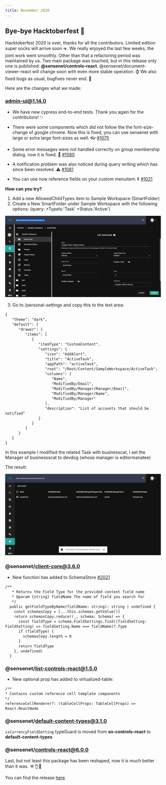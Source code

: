 ```yaml
---
title: November 2020
---
```


## Bye-bye Hacktoberfest 👋

Hacktoberfest 2020 is over, thanks for all the contributors. Limited edition super socks will arrive soon ✈️. We really enjoyed the last few weeks, the joint work went smoothly. Other than that a refactoring period was maintained by us. Two main package was touched, but in this release only one is published: **@sensenet/controls-react**. @sensenet/document-viewer-react will change soon with even more stable operation. ⌚
We also fixed bugs as usual, bugfixes never end. 🐛

Here are the changes what we made:

### admin-ui@1.14.0

- We have new cypress end-to-end tests. Thank you again for the contributors! ✨

- There were some components which did not follow the the font-size-change of google chrome. Now this is fixed, you can use sensenet with large or extra large font-sizes as well. 👓 [#1075](https://github.com/SenseNet/sn-client/pull/1075)

- Some error messages were not handled correctly on group membership dialog, now it is fixed. 💬 [#1080](https://github.com/SenseNet/sn-client/pull/1080)

- A notification problem was also noticed during query writing which has since been resolved. ⚠️ [#1081](https://github.com/SenseNet/sn-client/pull/1081)

- You can use now reference fields on your custom menuitem. ⏬ [#1021](https://github.com/SenseNet/sn-client/pull/1021)

**How can you try?**

1. Add a new AllowedChildTypes item to Sample Workspace (SmartFolder)
2. Create a New SmartFolder under Sample Workspace with the following options: (query: +TypeIs:'Task' +Status:'Active')

![ActiveTask](/img/active-task.png "ActiveTask")

3. Go to /personal-settings and copy this to the text area:

```
{
   "theme": "dark",
   "default": {
      "drawer": {
         "items": [
            {
               "itemType": "CustomContent",
               "settings": {
                  "icon": "AddAlert",
                  "title": "ActiveTask",
                  "appPath": "activeTask",
                  "root": "/Root/Content/SampleWorkspace/ActiveTask",
                  "columns": [
                     "Name",
                     "ModifiedBy/Email",
                     "ModifiedBy/Manager/Manager/Email",
                     "ModifiedBy/Manager/Name",
                     "ModifiedBy/Manager"
                  ],
                  "description": "List of accounts that should be notified"
               }
            }
         ]
      }
   }
}
```

In this example I modified the related Task with businesscat, I set the Manager of businessscat to devdog (whose manager is editormanatee)

The result: 

![ActiveTaskResult](/img/active-task-result.png "ActiveTaskResult")




### @sensenet/client-core@3.6.0

- New function has added to SchemaStore [#2021](https://github.com/SenseNet/sn-client/pull/1021)

```
/**
   * Returns the Field Type for the provided content field name
   * @param {string} fieldName The name of field you search for
   */
  public getFieldTypeByName(fieldName: string): string | undefined {
    const schemasCopy = [...this.schemas.getValue()]
    return schemasCopy.reduce((_, schema: Schema) => {
      const fieldType = schema.FieldSettings.find((fieldSetting: FieldSetting) => fieldSetting.Name === fieldName)?.Type
      if (fieldType) {
        schemasCopy.length = 0
      }
      return fieldType
    }, undefined)
  }
```

### @sensenet/list-controls-react@1.5.0

- New optional prop has added to virtualized-table:

```
/**
* Contains custom reference cell template components
*/
referenceCellRenderer?: (tableCellProps: TableCellProps) => React.ReactNode
```

### @sensenet/default-content-types@3.1.0

`isCurrencyFieldSetting` typeGuard is moved from **sn-controls-react** to **default-content-types**

### @sensenet/controls-react@6.0.0

Last, but not least this package has been reshaped, now it is much better than it was. ☀️👌🌟

You can find the release [here](https://github.com/SenseNet/sn-client/releases/tag/2020-11)
